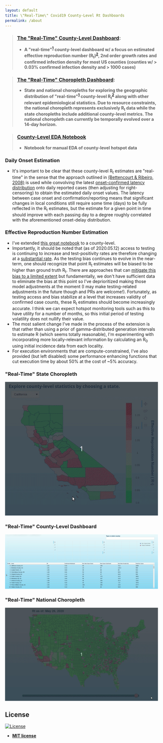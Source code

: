 ```yaml
---
layout: default
title: \"Real-Time\" Covid19 County-Level Rt Dashboards
permalink: /about
---
```

> ### [The "Real-Time" County-Level Dashboard](county_covid_explorer.html):
> * **A "real-time"<sup>[1](#daily-onset-estimation)</sup> county-level dashboard w/ a focus on estimated effective reproduction number (R<sub>t</sub>)<sup>[2](#effective-reproduction-number-estimation)</sup>, 2nd order growth rates and confirmed infection density for most US counties (counties w/ > 0.03% confirmed infection density and > 1000 cases)**

> ### [The "Real-Time" Choropleth Dashboard](choropleth_covid_county_explorer.html):
> * **State and national choropleths for exploring the geographic distribution of "real-time"<sup>[1](#daily-onset-estimation)</sup> county-level R<sub>t</sub><sup>[2](#effective-reproduction-number-estimation)</sup> along with other relevant epidemiological statistics. Due to resource constraints, the national choropleth represents exclusively R<sub>t</sub> data while the state choropleths include additional county-level metrics. The national choropleth can currently be temporally evolved over a 14-day horizon.**

> ### [County-Level EDA Notebook](https://github.com/speediedan/covid19/blob/master/covid19_county_level_EDA.ipynb)
> * **Notebook for manual EDA of county-level hotspot data**

### Daily Onset Estimation
* It's important to be clear that these county-level R<sub>t</sub> estimates are "real-time" in the sense that the approach outlined in [(Bettencourt & Ribeiro, 2008)](https://journals.plos.org/plosone/article?id=10.1371/journal.pone.0002185) is used while convolving the latest [onset-confirmed latency distribution](https://github.com/beoutbreakprepared/nCoV2019/tree/master/latest_data) onto daily reported cases (then adjusting for right-censoring) to obtain the estimated daily onset values. The latency between case onset and confirmation/reporting means that significant changes in local conditions still require some time (days) to be fully reflected in the R<sub>t</sub> estimates, but the estimate for a given point in time should improve with each passing day to a degree roughly correlated with the aforementioned onset-delay distribution.

### Effective Reproduction Number Estimation
   * I've extended [this great notebook](https://github.com/k-sys/covid-19/blob/master/Realtime%20R0.ipynb) to a county-level. 
   * Importantly, it should be noted that (as of 2020.05.12) access to testing is continuing to increase and test-positivity rates are therefore changing at a [substantial rate](https://www.cdc.gov/coronavirus/2019-ncov/covid-data/covidview/index.html). As the testing bias continues to evolve in the near-term, one should recognize that point R<sub>t</sub> estimates will be biased to be higher than ground truth R<sub>t</sub>. There are approaches that can [mitigate this bias to a limited extent](http://freerangestats.info/blog/2020/05/09/covid-population-incidence) but fundamentally, we don't have sufficient data to eliminate the bias at this point so I've deprioritized making those model adjustments at the moment (I may make testing-related adjustments in the future though and PRs are welcome!). Fortunately, as testing access and bias stabilize at a level that increases validity of confirmed case counts, these R<sub>t</sub> estimates should become increasingly accurate. I think we can expect hotspot monitoring tools such as this to have utility for a number of months, so this initial period of testing volatility does not nullify their value.
   * The most salient change I've made in the process of the extension is that rather than using a prior of gamma-distributed generation intervals to estimate R (which seems totally reasonable), I'm experimenting with incorporating more locally-relevant information by calculating an R<sub>0</sub> using initial incidence data from each locality.
   * For execution environments that are compute-constrained, I've also provided (but left disabled) some performance enhancing functions that cut execution time by about 50% at the cost of ~5% accuracy.

### "Real-Time" State Choropleth
!["Real-Time" State Choropleth](assets/state_choropleth.gif)

### "Real-Time" County-Level Dashboard
!["Real-Time" County-Level Dashboard](assets/rt_explorer.gif)

### "Real-Time" National Choropleth
!["Real-Time" National Choropleth](assets/national_choropleth.gif)


## License
[![License](http://img.shields.io/:license-mit-blue.svg?style=flat-square)](http://badges.mit-license.org)
- **[MIT license](http://opensource.org/licenses/mit-license.php)**
